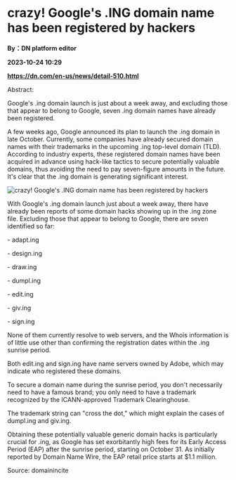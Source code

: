# crazy! Google's .ING domain name has been registered by hackers
**By：DN platform editor**

**2023-10-24 10:29**

**https://dn.com/en-us/news/detail-510.html**

Abstract:

Google's .ing domain launch is just about a week away, and excluding those that appear to belong to Google, seven .ing domain names have already been registered.

A few weeks ago, Google announced its plan to launch the .ing domain in late October. Currently, some companies have already secured domain names with their trademarks in the upcoming .ing top-level domain (TLD). According to industry experts, these registered domain names have been acquired in advance using hack-like tactics to secure potentially valuable domains, thus avoiding the need to pay seven-figure amounts in the future. It's clear that the .ing domain is generating significant interest.

![crazy! Google's .ING domain name has been registered by hackers](https://static.loupan.com/dn/upload/image/2023-10-24/841cc623e6664851ba61840eeffe7b10.jpg)

With Google's .ing domain launch just about a week away, there have already been reports of some domain hacks showing up in the .ing zone file. Excluding those that appear to belong to Google, there are seven identified so far:

\- adapt.ing

\- design.ing

\- draw.ing

\- dumpl.ing

\- edit.ing

\- giv.ing

\- sign.ing

None of them currently resolve to web servers, and the Whois information is of little use other than confirming the registration dates within the .ing sunrise period.

Both edit.ing and sign.ing have name servers owned by Adobe, which may indicate who registered these domains.

To secure a domain name during the sunrise period, you don't necessarily need to have a famous brand; you only need to have a trademark recognized by the ICANN-approved Trademark Clearinghouse.

The trademark string can "cross the dot," which might explain the cases of dumpl.ing and giv.ing.

Obtaining these potentially valuable generic domain hacks is particularly crucial for .ing, as Google has set exorbitantly high fees for its Early Access Period (EAP) after the sunrise period, starting on October 31. As initially reported by Domain Name Wire, the EAP retail price starts at $1.1 million.

Source: domainincite